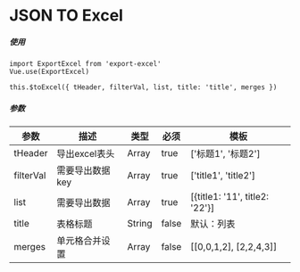# JSON TO Excel

##### 使用
```
import ExportExcel from 'export-excel'
Vue.use(ExportExcel)

this.$toExcel({ tHeader, filterVal, list, title: 'title', merges })
```
##### 参数
参数 | 描述 | 类型 | 必须 | 模板
---|--- | --- | --- | ---
tHeader | 导出excel表头 | Array | true | ['标题1', '标题2']
filterVal | 需要导出数据key | Array | true | ['title1', 'title2']
list | 需要导出数据 | Array | true | [{title1: '11', title2: '22'}]
title | 表格标题 | String | false | 默认：列表
merges | 单元格合并设置 | Array | false | [[0,0,1,2], [2,2,4,3]]
